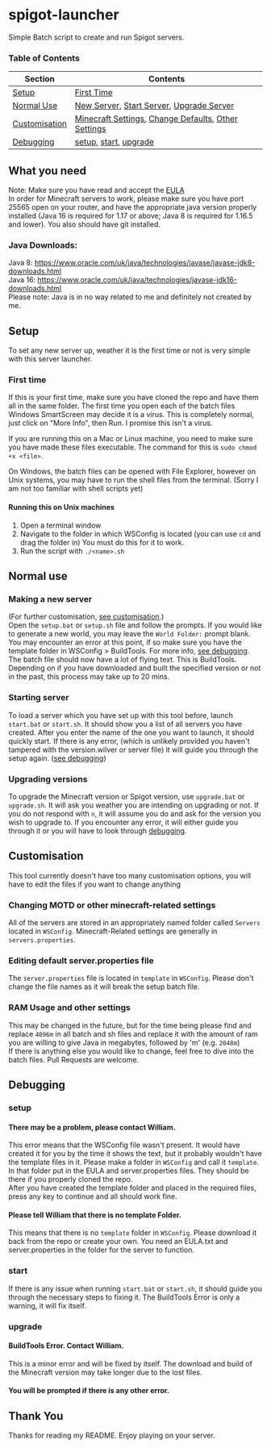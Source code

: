 # spigot-launcher
Simple Batch script to create and run Spigot servers.

### Table of Contents
| Section                         |                         Contents                                                  |
|---------------------------------|-----------------------------------------------------------------------------------|
| [Setup](#setup)                 | [First Time](#first)                                                              |
| [Normal Use](#normal)           | [New Server](#new), [Start Server](#start), [Upgrade Server](#upgrade)            |
| [Customisation](#customisation) | [Minecraft Settings](#motd), [Change Defaults](#defaults), [Other Settings](#ram) |
| [Debugging](#debugging)         | [setup](#setupd), [start](#startd), [upgrade](#upgraded)              |
## What you need
Note: Make sure you have read and accept the [EULA](https://account.mojang.com/documents/minecraft_eula)  
In order for Minecraft servers to work, please make sure you have port 25565 open on your router, and have the appropriate java version properly installed
(Java 16 is required for 1.17 or above; Java 8 is required for 1.16.5 and lower). You also should have git installed.
### Java Downloads:
Java 8: https://www.oracle.com/uk/java/technologies/javase/javase-jdk8-downloads.html  
Java 16: https://www.oracle.com/uk/java/technologies/javase-jdk16-downloads.html  
Please note: Java is in no way related to me and definitely not created by me. 

## <a name="setup"></a>Setup
To set any new server up, weather it is the first time or not is very simple with this server launcher.

### <a name="first"></a>First time
If this is your first time, make sure you have cloned the repo and have them all in the same folder.
The first time you open each of the batch files Windows SmartScreen may decide it is a virus. This is completely normal, just click on "More Info", then Run.
I promise this isn't a virus. 

If you are running this on a Mac or Linux machine, you need to make sure you have made these files executable. The command for this is `sudo chmod +x <file>`.

On Windows, the batch files can be opened with File Explorer, however on Unix systems, you may have to run the shell files from the terminal. (Sorry I am not too familiar with shell scripts yet)

#### Running this on Unix machines
1. Open a terminal window
2. Navigate to the folder in which WSConfig is located (you can use `cd` and drag the folder in) You must do this for it to work.
3. Run the script with `./<name>.sh`

## <a name="normal"></a>Normal use

### <a name="new"></a>Making a new server
(For further customisation, [see customisation](#customisation).)  
Open the `setup.bat` or `setup.sh` file and follow the prompts. If you would like to generate a new world, you may leave the `World Folder:` prompt blank.
You may encounter an error at this point, if so make sure you have the template folder in WSConfig > BuildTools. For more info, [see debugging](#debugging).
The batch file should now have a lot of flying text. This is BuildTools.
Depending on if you have downloaded and built the specified version or not in the past, this process may take up to 20 mins.

### <a name="start"></a>Starting server
To load a server which you have set up with this tool before, launch `start.bat` or `start.sh`. It should show you a list of all servers you have created.
After you enter the name of the one you want to launch, it should quickly start. If there is any error, (which is unlikely provided you haven't tampered
with the version.wilver or server file) it will guide you through the setup again. ([see debugging](#debugging))

### <a name="upgrade"></a>Upgrading versions
To upgrade the Minecraft version or Spigot version, use `upgrade.bat` or `upgrade.sh`. It will ask you weather you are intending on upgrading or not.
If you do not respond with `n`, it will assume you do and ask for the version you wish to upgrade to. If you encounter any error, it will either guide you through it
or you will have to look through [debugging](#debugging).

## <a name="customisation"></a>Customisation
This tool currently doesn't have too many customisation options, you will have to edit the files if you want to change anything

### <a name="motd"></a>Changing MOTD or other minecraft-related settings
All of the servers are stored in an appropriately named folder called `Servers` located in `WSConfig`. Minecraft-Related settings are generally in `servers.properties`.

### <a name="defaults"></a>Editing default server.properties file
The `server.properties` file is located in `template` in `WSConfig`. Please don't change the file names as it will break the setup batch file.

### <a name="ram"></a>RAM Usage and other settings
This may be changed in the future, but for the time being please find and replace `4096m` in all batch and sh files and replace it with the amount of ram you are willing
to give Java in megabytes, followed by 'm' (e.g. `2048m`)  
If there is anything else you would like to change, feel free to dive into the batch files. Pull Requests are welcome.

## <a name="debugging"></a>Debugging
### <a name="setupd"></a>setup
#### There may be a problem, please contact William.
This error means that the WSConfig file wasn't present. It would have created it for you by the time it shows the text, but it probably wouldn't have the template
files in it. Please make a folder in `WSConfig` and call it `template`. In that folder put in the EULA and server.properties files. They should be there if you properly
cloned the repo.  
After you have created the template folder and placed in the required files, press any key to continue and all should work fine.
#### Please tell William that there is no template Folder.
This means that there is no `template` folder in `WSConfig`. Please download it back from the repo or create your own. You need an EULA.txt and server.properties in the folder for the server to function.
### <a name="startd"></a>start
If there is any issue when running `start.bat` or `start.sh`, it should guide you through the necessary steps to fixing it. The BuildTools Error is only a warning,
it will fix itself.
### <a name="upgraded"></a>upgrade
#### BuildTools Error. Contact William.
This is a minor error and will be fixed by itself. The download and build of the Minecraft version may take longer due to the lost files.
#### You will be prompted if there is any other error.

## Thank You
Thanks for reading my README. Enjoy playing on your server.
